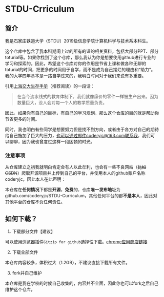 # STDU-Crriculum

## 简介

我是石家庄铁道大学（STDU）2019级信息学院计算机科学与技术系本科生。

这个仓库中包含了我本科期间上过的所有的课的相关资料，包括大部分PPT、部分toturial等。如果你找到了这个仓库，那么我认为你是想要使用github进行专业的学习和探索的。因此，希望这个仓库对你的作用是节省上课和做各种无聊的toturial的时间，把更多的时间用于自学，而不是成为自己摆烂的理由和“助力”。我的大学四年基本是一路自学过来的，我明白时间对于我们来说有多重要。

引用[上海交大生存手册](https://survivesjtu.gitbook.io/survivesjtumanual/li-zhi-pian/huan-ying-lai-dao-shang-hai-jiao-tong-da-xue)（推荐阅读）的一段话：

> 在当今流水线式的教育体制下，我们就像廉价的零件一样被生产出来。因为数量巨大，没人会对每一个人的教学质量负责。

因此，如果你有自己的目标，有自己的学习规划，那么这个仓库的目的就是帮助你节省更多的时间。

同时，我也明白有些同学是想要努力但是找不到方向，或者由于各方对自己的期待给自己施加了巨大的压力，也可以通过邮件coderyjc@163.com联系我，我们可以聊聊，因为我也曾度过这样一段困顿的时光。

### 注意事项

从仓库建立之初我就明白肯定会有人以此牟利，也会有一些不良网站（~~比如CSDN~~）爬取开源项目并上传到自己的平台，并使用本人的github账户名称coderyjc，因此本人在此声明：

本仓库在**任何情况**下都是**开源**，**免费**的，仓库**唯一发布地址**为 github.com/coderyjc/STDU-Curriculum，其他任何平台的都**不是本人**，因此对其他平台的仓库不负任何责任。

## 如何下载？

1. 下载部分文件【建议】

可以使用浏览器插件`Gitzip for github`选择性下载。[chrome应用商店链接](https://chromewebstore.google.com/detail/gitzip-for-github/ffabmkklhbepgcgfonabamgnfafbdlkn) 

2. 下载全部文件

本仓库内容较多，体积过大（1.2GB），不建议直接下载所有文件。

3. fork并自己维护

本仓库是我在学校的时候自己收集的，内容并不全面，因此你也可以fork之后自己维护这个仓库。



